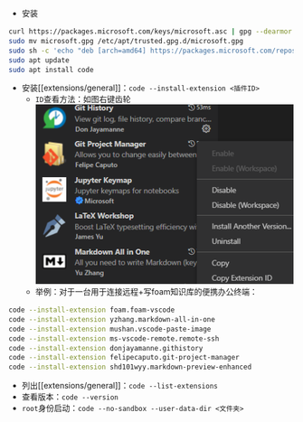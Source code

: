 - 安装
```sh
curl https://packages.microsoft.com/keys/microsoft.asc | gpg --dearmor > microsoft.gpg
sudo mv microsoft.gpg /etc/apt/trusted.gpg.d/microsoft.gpg
sudo sh -c 'echo "deb [arch=amd64] https://packages.microsoft.com/repos/vscode stable main" > /etc/apt/sources.list.d/vscode.list'
sudo apt update
sudo apt install code
```
- 安装[[extensions/general]]：`code --install-extension <插件ID>`
  - `ID`查看方法：如图右键齿轮![](extension-id.png)
  - 举例：对于一台用于连接远程+写foam知识库的便携办公终端：
```sh
code --install-extension foam.foam-vscode
code --install-extension yzhang.markdown-all-in-one
code --install-extension mushan.vscode-paste-image
code --install-extension ms-vscode-remote.remote-ssh
code --install-extension donjayamanne.githistory
code --install-extension felipecaputo.git-project-manager
code --install-extension shd101wyy.markdown-preview-enhanced
```
- 列出[[extensions/general]]：`code --list-extensions`
- 查看版本：`code --version`
- `root`身份启动：`code --no-sandbox --user-data-dir <文件夹>`